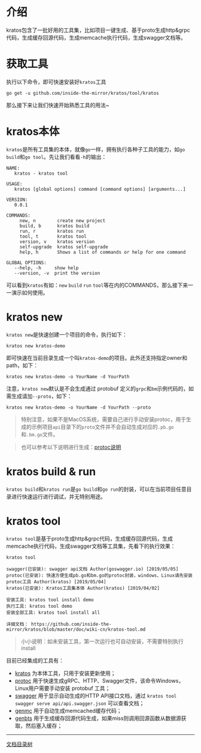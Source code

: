 # 介绍

kratos包含了一批好用的工具集，比如项目一键生成、基于proto生成http&grpc代码，生成缓存回源代码，生成memcache执行代码，生成swagger文档等。

# 获取工具

执行以下命令，即可快速安装好`kratos`工具
```shell
go get -u github.com/inside-the-mirror/kratos/tool/kratos
```

那么接下来让我们快速开始熟悉工具的用法~

# kratos本体

`kratos`是所有工具集的本体，就像`go`一样，拥有执行各种子工具的能力，如`go build`和`go tool`。先让我们看看`-h`的输出：

```
NAME:
   kratos - kratos tool

USAGE:
   kratos [global options] command [command options] [arguments...]

VERSION:
   0.0.1

COMMANDS:
     new, n        create new project
     build, b      kratos build
     run, r        kratos run
     tool, t       kratos tool
     version, v    kratos version
     self-upgrade  kratos self-upgrade
     help, h       Shows a list of commands or help for one command

GLOBAL OPTIONS:
   --help, -h     show help
   --version, -v  print the version
```

可以看到`kratos`有如：`new` `build` `run` `tool`等在内的COMMANDS，那么接下来一一演示如何使用。

# kratos new

`kratos new`是快速创建一个项目的命令，执行如下：

```shell
kratos new kratos-demo
```

即可快速在当前目录生成一个叫`kratos-demo`的项目。此外还支持指定owner和path，如下：

```shell
kratos new kratos-demo -o YourName -d YourPath
```

注意，`kratos new`默认是不会生成通过 protobuf 定义的`grpc`和`bm`示例代码的，如需生成请加`--proto`，如下：

```shell
kratos new kratos-demo -o YourName -d YourPath --proto
```

> 特别注意，如果不是MacOS系统，需要自己进行手动安装protoc，用于生成的示例项目`api`目录下的`proto`文件并不会自动生成对应的`.pb.go`和`.bm.go`文件。

> 也可以参考以下说明进行生成：[protoc说明](protoc.md)

# kratos build & run

`kratos build`和`kratos run`是`go build`和`go run`的封装，可以在当前项目任意目录进行快速运行进行调试，并无特别用途。

# kratos tool

`kratos tool`是基于proto生成http&grpc代码，生成缓存回源代码，生成memcache执行代码，生成swagger文档等工具集，先看下的执行效果：

```
kratos tool

swagger(已安装): swagger api文档 Author(goswagger.io) [2019/05/05]
protoc(已安装): 快速方便生成pb.go和bm.go的protoc封装，windows、Linux请先安装protoc工具 Author(kratos) [2019/05/04]
kratos(已安装): Kratos工具集本体 Author(kratos) [2019/04/02]

安装工具: kratos tool install demo
执行工具: kratos tool demo
安装全部工具: kratos tool install all

详细文档： https://github.com/inside-the-mirror/kratos/blob/master/doc/wiki-cn/kratos-tool.md
```

> 小小说明：如未安装工具，第一次运行也可自动安装，不需要特别执行install

目前已经集成的工具有：

* [kratos](kratos-tool.md) 为本体工具，只用于安装更新使用；
* [protoc](kratos-protoc.md) 用于快速生成gRPC、HTTP、Swagger文件，该命令Windows，Linux用户需要手动安装 protobuf 工具；
* [swagger](kratos-swagger.md) 用于显示自动生成的HTTP API接口文档，通过 `kratos tool swagger serve api/api.swagger.json` 可以查看文档；
* [genmc](kratos-genmc.md) 用于自动生成memcached缓存代码；
* [genbts](kratos-genbts.md) 用于生成缓存回源代码生成，如果miss则调用回源函数从数据源获取，然后塞入缓存；

-------------

[文档目录树](summary.md)
